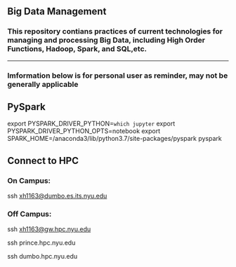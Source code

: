 ## Big Data Management
### This repository contians practices of current technologies for managing and processing Big Data, including High Order Functions, Hadoop, Spark, and  SQL,etc. 


--------------------------------------------------------------------------------------------------------------------------



### Imformation below is for personal user as reminder, may not be generally applicable

## PySpark
export PYSPARK_DRIVER_PYTHON=`which jupyter` export PYSPARK_DRIVER_PYTHON_OPTS=notebook export SPARK_HOME=/anaconda3/lib/python3.7/site-packages/pyspark pyspark


## Connect to HPC

### On Campus:
ssh xh1163@dumbo.es.its.nyu.edu
### Off Campus:
ssh xh1163@gw.hpc.nyu.edu

ssh prince.hpc.nyu.edu

ssh dumbo.hpc.nyu.edu
